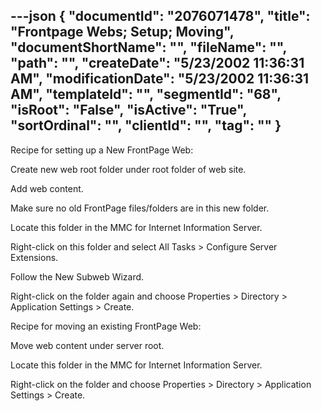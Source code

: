---json
{
  "documentId": "2076071478",
  "title": "Frontpage Webs; Setup; Moving",
  "documentShortName": "",
  "fileName": "",
  "path": "",
  "createDate": "5/23/2002 11:36:31 AM",
  "modificationDate": "5/23/2002 11:36:31 AM",
  "templateId": "",
  "segmentId": "68",
  "isRoot": "False",
  "isActive": "True",
  "sortOrdinal": "",
  "clientId": "",
  "tag": ""
}
---

Recipe for setting up a New FrontPage Web:

Create new web root folder under root folder of web site. 

Add web content.

Make sure no old FrontPage files/folders are in this new folder.

Locate this folder in the MMC for Internet Information Server.

Right-click on this folder and select All Tasks &gt; Configure Server Extensions.

Follow the New Subweb Wizard.

Right-click on the folder again and choose Properties &gt; Directory &gt; Application Settings &gt; Create.


Recipe for moving an existing FrontPage Web:

Move web content under server root.

Locate this folder in the MMC for Internet Information Server.

Right-click on the folder and choose Properties &gt; Directory &gt; Application Settings &gt; Create.
